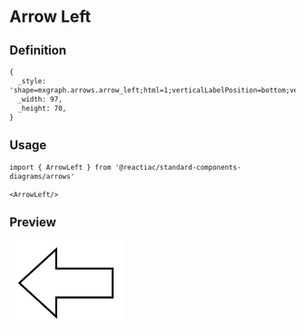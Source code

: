 # Arrow Left

## Definition

```
{
  _style: 'shape=mxgraph.arrows.arrow_left;html=1;verticalLabelPosition=bottom;verticalAlign=top;strokeWidth=2;strokeColor=#000000;',
  _width: 97,
  _height: 70,
}
```

## Usage

```
import { ArrowLeft } from '@reactiac/standard-components-diagrams/arrows'

<ArrowLeft/>
```

## Preview

<img src="./arrow-left.png" width="200"/>
